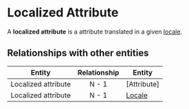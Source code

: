 # Localized Attribute

A **localized attribute** is a attribute translated in a given [locale].


## Relationships with other entities

| Entity | Relationship | Entity |
| --- |:--------:| --- |
| Localized attribute | N - 1 | [Attribute] |
| Localized attribute | N - 1 | [Locale] |



[locale]: ../shared/locale.md
[Locale]: ../shared/locale.md
